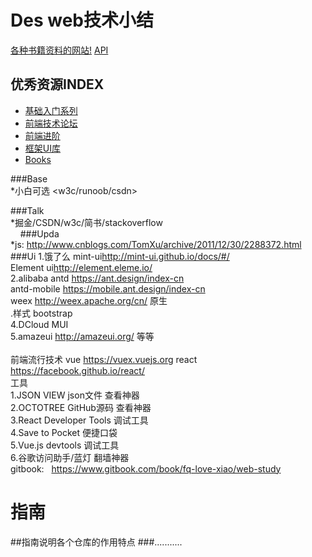 # Des  web技术小结
[各种书籍资料的网站!](https://github.com/justjavac/free-programming-books-zh_CN) 
[API](https://github.com/toddmotto/public-apis) 
## 优秀资源INDEX
* [基础入门系列](#base)
* [前端技术论坛](#talk)
* [前端进阶](#upda)
* [框架UI库](#ui)
* [Books](#books)  
     
###Base   
*小白可选 <w3c/runoob/csdn> 

###Talk    
 *掘金/CSDN/w3c/简书/stackoverflow <br>
    
 ###Upda    
*js: <http://www.cnblogs.com/TomXu/archive/2011/12/30/2288372.html> 
###Ui
1.饿了么 mint-ui<http://mint-ui.github.io/docs/#/> <br>
Element ui<http://element.eleme.io/><br>
2.alibaba antd <https://ant.design/index-cn> <br>
antd-mobile <https://mobile.ant.design/index-cn><br>
weex  <http://weex.apache.org/cn/>  原生<br>
.样式 bootstrap  <br>
4.DCloud  MUI  <br>
5.amazeui <http://amazeui.org/>  等等   <br>                      
前端流行技术  vue <https://vuex.vuejs.org>  react <https://facebook.github.io/react/> <br>
工具 <br>
                             1.JSON VIEW                  json文件  查看神器 <br>
                             2.OCTOTREE                   GitHub源码 查看神器 <br>
                             3.React Developer Tools      调试工具 <br>
                             4.Save to Pocket             便捷口袋 <br>
                             5.Vue.js devtools            调试工具 <br>
                             6.谷歌访问助手/蓝灯            翻墙神器     <br> 
 gitbook:    <https://www.gitbook.com/book/fq-love-xiao/web-study>
      
# 指南
##指南说明各个仓库的作用特点
###...........
